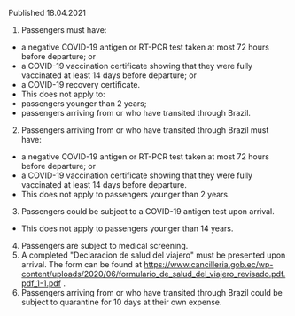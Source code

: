 Published 18.04.2021
1. Passengers must have:
- a negative COVID-19 antigen or RT-PCR test taken at most 72 hours before departure; or
- a COVID-19 vaccination certificate showing that they were fully vaccinated at least 14 days before departure; or
- a COVID-19 recovery certificate.
- This does not apply to:
- passengers younger than 2 years;
- passengers arriving from or who have transited through Brazil.
2. Passengers arriving from or who have transited through Brazil must have:
- a negative COVID-19 antigen or RT-PCR test taken at most 72 hours before departure; or
- a COVID-19 vaccination certificate showing that they were fully vaccinated at least 14 days before departure.
- This does not apply to passengers younger than 2 years.
3. Passengers could be subject to a COVID-19 antigen test upon arrival.
- This does not apply to passengers younger than 14 years.
4. Passengers are subject to medical screening.
5. A completed "Declaracion de salud del viajero" must be presented upon arrival. The form can be found at <a href="https://www.cancilleria.gob.ec/wp-content/uploads/2020/06/formulario_de_salud_del_viajero_revisado.pdf.pdf_1-1.pdf">https://www.cancilleria.gob.ec/wp-content/uploads/2020/06/formulario_de_salud_del_viajero_revisado.pdf.pdf_1-1.pdf</a> .
6. Passengers arriving from or who have transited through Brazil could be subject to quarantine for 10 days at their own expense.

